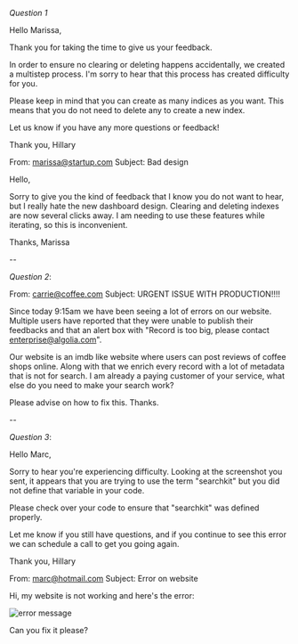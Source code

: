 _Question 1_

Hello Marissa,

Thank you for taking the time to give us your feedback.

In order to ensure no clearing or deleting happens accidentally, we created a multistep process. I'm sorry to hear that this process has created difficulty for you.

Please keep in mind that you can create as many indices as you want. This means that you do not need to delete any to create a new index.

Let us know if you have any more questions or feedback!

Thank you, Hillary

From: marissa@startup.com Subject: Bad design

Hello,

Sorry to give you the kind of feedback that I know you do not want to hear, but I really hate the new dashboard design. Clearing and deleting indexes are now several clicks away. I am needing to use these features while iterating, so this is inconvenient.

Thanks, Marissa

--

_Question 2_:

From: carrie@coffee.com Subject: URGENT ISSUE WITH PRODUCTION!!!!

Since today 9:15am we have been seeing a lot of errors on our website. Multiple users have reported that they were unable to publish their feedbacks and that an alert box with "Record is too big, please contact enterprise@algolia.com".

Our website is an imdb like website where users can post reviews of coffee shops online. Along with that we enrich every record with a lot of metadata that is not for search. I am already a paying customer of your service, what else do you need to make your search work?

Please advise on how to fix this. Thanks.

--

_Question 3_:

Hello Marc,

Sorry to hear you're experiencing difficulty. Looking at the screenshot you sent, it appears that you are trying to use the term "searchkit" but you did not define that variable in your code.

Please check over your code to ensure that "searchkit" was defined properly.

Let me know if you still have questions, and if you continue to see this error we can schedule a call to get you going again.

Thank you, Hillary

From: marc@hotmail.com Subject: Error on website

Hi, my website is not working and here's the error:

![error message](./error.png)

Can you fix it please?
